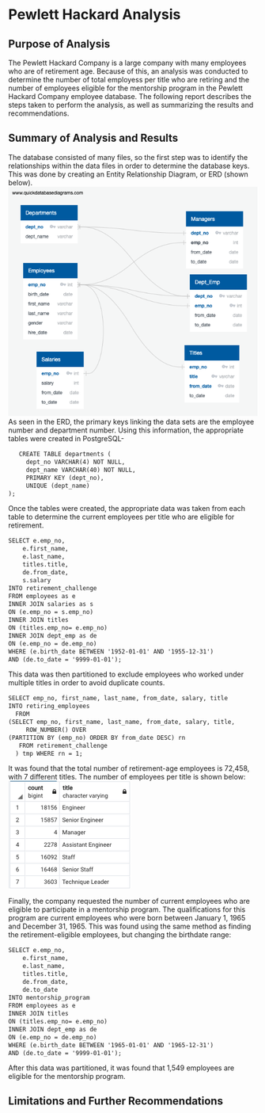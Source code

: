 # Pewlett Hackard Analysis
## Purpose of Analysis

  The Pewlett Hackard Company is a large company with many employees who are of retirement age. Because of this, an analysis was conducted to determine the number of total employess per title who are retiring and the number of employees eligible for the mentorship program in the Pewlett Hackard Company employee database. The following report describes the steps taken to perform the analysis, as well as summarizing the results and recommendations.
## Summary of Analysis and Results

  The database consisted of many files, so the first step was to identify the relationships within the data files in order to determine the database keys. This was done by creating an Entity Relationship Diagram, or ERD (shown below). 
![ERD](https://github.com/oshadiw/Pewlett-Hackard-Analysis/blob/master/Challenge%20Data/EmployeeDB.png)
As seen in the ERD, the primary keys linking the data sets are the employee number and department number. Using this information, the appropriate tables were created in PostgreSQL- 
```
   CREATE TABLE departments (
     dept_no VARCHAR(4) NOT NULL,
     dept_name VARCHAR(40) NOT NULL,
     PRIMARY KEY (dept_no),
     UNIQUE (dept_name)
);
```
Once the tables were created, the appropriate data was taken from each table to determine the current employees per title who are eligible for retirement. 
```
SELECT e.emp_no,
	e.first_name,
	e.last_name,
	titles.title,
	de.from_date,
	s.salary
INTO retirement_challenge
FROM employees as e
INNER JOIN salaries as s
ON (e.emp_no = s.emp_no)
INNER JOIN titles
ON (titles.emp_no= e.emp_no)
INNER JOIN dept_emp as de
ON (e.emp_no = de.emp_no)
WHERE (e.birth_date BETWEEN '1952-01-01' AND '1955-12-31')
AND (de.to_date = '9999-01-01');
```
This data was then partitioned to exclude employees who worked under multiple titles in order to avoid duplicate counts. 
```
SELECT emp_no, first_name, last_name, from_date, salary, title
INTO retiring_employees
  FROM
(SELECT emp_no, first_name, last_name, from_date, salary, title,
     ROW_NUMBER() OVER
(PARTITION BY (emp_no) ORDER BY from_date DESC) rn
   FROM retirement_challenge
  ) tmp WHERE rn = 1;
  ```
It was found that the total number of retirement-age employees is 72,458, with 7 different titles. The number of employees per title is shown below:
![table](https://github.com/oshadiw/Pewlett-Hackard-Analysis/blob/master/Challenge%20Data/no_employees_title.png)

Finally, the company requested the number of current employees who are eligible to participate in a mentorship program. The qualifications for this program are current employees who were born between January 1, 1965 and December 31, 1965. This was found using the same method as finding the retirement-eligible employees, but changing the birthdate range:
```
SELECT e.emp_no,
	e.first_name,
	e.last_name,
	titles.title,
	de.from_date,
	de.to_date
INTO mentorship_program
FROM employees as e
INNER JOIN titles
ON (titles.emp_no= e.emp_no)
INNER JOIN dept_emp as de
ON (e.emp_no = de.emp_no)
WHERE (e.birth_date BETWEEN '1965-01-01' AND '1965-12-31')
AND (de.to_date = '9999-01-01');
```
After this data was partitioned, it was found that 1,549 employees are eligible for the mentorship program. 
## Limitations and Further Recommendations

  
